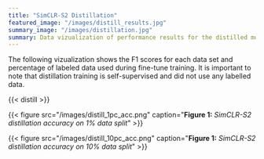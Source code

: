 ```yaml
---
title: "SimCLR-S2 Distillation"
featured_image: "/images/distill_results.jpg"
summary_image: "/images/distillation.jpg"
summary: Data vizualization of performance results for the distilled models.
---
```


The following vizualization shows the F1 scores for each data set and percentage of labeled data used during fine-tune training. It is important to note that distillation training is self-supervised and did not use any labelled data.

{{< distill >}}


{{< figure src="/images/distill_1pc_acc.png" caption="**Figure 1:** *SimCLR-S2 distillation accuracy on 1% data split*" >}}


{{< figure src="/images/distill_10pc_acc.png" caption="**Figure 1:** *SimCLR-S2 distillation accuracy on 10% data split*" >}}

